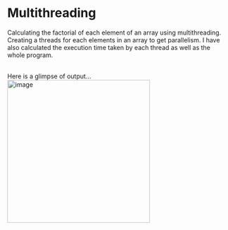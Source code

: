 # Multithreading
Calculating the factorial of each element of an array using multithreading. Creating a threads for each elements in an array to get parallelism. I have also calculated the execution time taken by each thread as well as the whole program. 

<br>
Here is a glimpse of output...

<img width="324" alt="image" src="https://github.com/official-ajeet/Multithreading/assets/91769476/d7e46a5b-8e89-4140-99f7-1ca3ddcfa32c">

